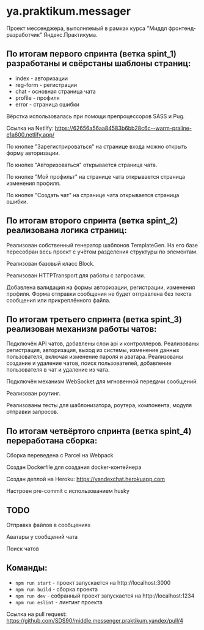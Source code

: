 # ya.praktikum.messager

Проект мессенджера, выполняемый в рамках курса "Миддл фронтенд-разработчик" Яндекс.Практикума.

## По итогам первого спринта (ветка spint_1) разработаны и свёрстаны шаблоны страниц:

- index - авторизации
- reg-form - регистрации
- chat - основная страница чата
- profile - профиля
- error - страница ошибки

Вёрстка использовалась при помощи препроцессоров SASS и Pug.

Ссылка на Netlify: https://62656a56aa84583b6bb28c6c--warm-praline-e1a600.netlify.app/

По кнопке "Зарегистрироваться" на странице входа можно открыть форму авторизации.

По кнопке "Авторизоваться" открывается страница чата.

По кнопке "Мой профильт" на странице чата открывается страница изменения профиля.

По кнопке "Создать чат" на странице чата открывается страница ошибки.

## По итогам второго спринта (ветка spint_2) реализована логика страниц:

Реализован собственный генератор шаблонов TemplateGen. На его базе пересобран весь проект с учётом разделения структуры по элементам.

Реализован базовый класс Block.

Реализован HTTPTransport для работы с запросами.

Добавлена валидация на формы авторизации, регистрации, изменения профиля. Форма отправки сообщения не будет отправлена без текста сообщения или прикреплённого файла.

## По итогам третьего спринта (ветка spint_3) реализован механизм работы чатов:

Подключён API чатов, добавлены слои api и контроллеров. Реализованы регистрация, авторизация, выход из системы, изменение данных пользователя, включая изменение пароля и аватара. Реализованы создание и удаление чатов, поиск пользователей, добавление пользователя в чат и удаление из чата.

Подключён механизм WebSocket для мгновенной передачи сообщений.

Реализован роутинг.

Реализованы тесты для шаблонизатора, роутера, компонента, модуля отправки запросов.

## По итогам четвёртого спринта (ветка spint_4) переработана сборка:

Сборка переведена с Parcel на Webpack

Создан Dockerfile для создания docker-контейнера

Создан деплой на Heroku: https://yandexchat.herokuapp.com

Настроен pre-commit с использованием husky

## TODO

Отправка файлов в сообщениях

Аватары у сообщений чата

Поиск чатов


## Команды:
- `npm run start` - проект запускается на http://localhost:3000
- `npm run build` - сборка проекта
- `npm run dev` - собранный проект запускается на http://localhost:1234
- `npm run eslint` - линтинг проекта


Ссылка на pull request: https://github.com/SDS90/middle.messenger.praktikum.yandex/pull/4